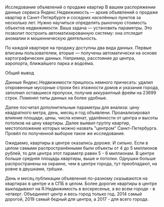 Исследование объявлений о продаже квартир
В вашем распоряжении данные сервиса Яндекс.Недвижимость — архив объявлений о продаже квартир в Санкт-Петербурге и соседних населённых пунктов за несколько лет. Нужно научиться определять рыночную стоимость объектов недвижимости. Ваша задача — установить параметры. Это позволит построить автоматизированную систему: она отследит аномалии и мошенническую деятельность.

По каждой квартире на продажу доступны два вида данных. Первые вписаны пользователем, вторые — получены автоматически на основе картографических данных. Например, расстояние до центра, аэропорта, ближайшего парка и водоёма.

Общий вывод

Данные Яндекс.Недвижимости пришлось немного причесать: удалил откровенные мусорные строки без этажности домов и указания города, заполнил оставшиеся пропуски, получив аккурантный фрейм на 23699 строк. Поменял типы данных на более удобные.

Далее посчитал дополнительные параметры для анализа: цену квадратного метра, день, месяц и год объявлени. Проанализировал влияние площади, цены, числа комнат, удалённости от центра и высоты потолков на цену квартиры. Далее выявил группу квартир, местоположение которых можно назвать "центром" Санкт-Петербурга. Провёл по полученной выборке такое же исследование.

Ожидаемо, квартиры в центре оказались дороже. И сильно. Если в целом самыми распространёнными были объекты от 4 до 5 миллионов рублей, то для центра этот параметр равен 5 - 6 миллионам. В центре больше средняя площадь квартиры, выше и потолки. Однушки больше распространены на окраине, чем в центре города, тут преобладают, на ровне в двушками, трёшки.

День и месяц публикации объявления по-разному сказываются на квартирах в центре и в СПБ в целом. Более дорогие квартиры в центре выкладывают на Я.Недвижимость в воскресенье, а во всем городе - в четверг. Объединяет центр и весь город только год. 2014 самый дорогой, 2019 самый бедный для центра, а 2017 - для всего города.
